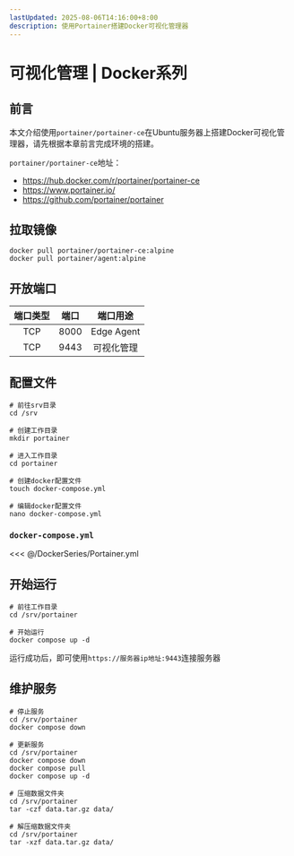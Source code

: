 ```yaml
---
lastUpdated: 2025-08-06T14:16:00+8:00
description: 使用Portainer搭建Docker可视化管理器
---
```


# 可视化管理 | Docker系列

## 前言

本文介绍使用`portainer/portainer-ce`在Ubuntu服务器上搭建Docker可视化管理器，请先根据本章前言完成环境的搭建。

`portainer/portainer-ce`地址：

- <https://hub.docker.com/r/portainer/portainer-ce>
- <https://www.portainer.io/>
- <https://github.com/portainer/portainer>

## 拉取镜像

```shell
docker pull portainer/portainer-ce:alpine
docker pull portainer/agent:alpine
```

## 开放端口

| 端口类型 | 端口  |  端口用途  |
| :------: | :---: | :--------: |
|   TCP    | 8000  | Edge Agent |
|   TCP    | 9443  | 可视化管理 |

## 配置文件

```shell
# 前往srv目录
cd /srv

# 创建工作目录
mkdir portainer

# 进入工作目录
cd portainer

# 创建docker配置文件
touch docker-compose.yml

# 编辑docker配置文件
nano docker-compose.yml
```

### `docker-compose.yml`

<<< @/DockerSeries/Portainer.yml

## 开始运行

```shell
# 前往工作目录
cd /srv/portainer

# 开始运行
docker compose up -d
```

运行成功后，即可使用`https://服务器ip地址:9443`连接服务器

## 维护服务

```shell
# 停止服务
cd /srv/portainer
docker compose down

# 更新服务
cd /srv/portainer
docker compose down
docker compose pull
docker compose up -d

# 压缩数据文件夹
cd /srv/portainer
tar -czf data.tar.gz data/

# 解压缩数据文件夹
cd /srv/portainer
tar -xzf data.tar.gz data/
```
